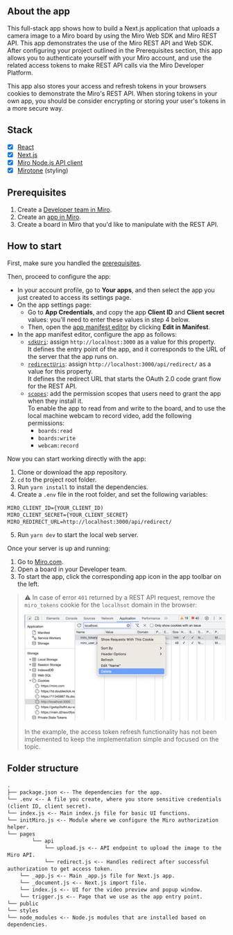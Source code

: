 ## About the app

This full-stack app shows how to build a Next.js application that uploads a camera image to a Miro board by using the Miro Web SDK and Miro REST API. This app demonstrates the use of the Miro REST API and Web SDK. After configuring your project outlined in the Prerequisites section, this app allows you to authenticate yourself with your Miro account, and use the related access tokens to make REST API calls via the Miro Developer Platform.

This app also stores your access and refresh tokens in your browsers cookies to demonstrate the Miro's REST API. When storing tokens in your own app, you should be consider encrypting or storing your user's tokens in a more secure way.

## Stack

- [x] [React](https://reactjs.org/)
- [x] [Next.js](https://nextjs.org/)
- [x] [Miro Node.js API client](https://developers.miro.com/docs/miro-nodejs-readme)
- [x] [Mirotone](https://www.mirotone.xyz/css) (styling)

## Prerequisites

1. Create a [Developer team in Miro](https://developers.miro.com/docs/create-a-developer-team).
2. Create an [app in Miro](https://developers.miro.com/docs/build-your-first-hello-world-app#step-1-bootstrap-the-hello-world-app).
3. Create a board in Miro that you'd like to manipulate with the REST API.

## How to start

First, make sure you handled the [prerequisites](#prerequisites).

Then, proceed to configure the app:

- In your account profile, go to **Your apps**, and then select the app you just created to access its settings page.
- On the app settings page:
  - Go to **App Credentials**, and copy the app **Client ID** and **Client secret** values: you'll need to enter these values
    in step 4 below.
  - Then, open the [app manifest editor](https://developers.miro.com/docs/manually-create-an-app#step-2-configure-your-app-in-miro) by clicking **Edit in Manifest**.
- In the app manifest editor, configure the app as follows:
  - [`sdkUri`](https://developers.miro.com/docs/app-manifest#sdkuri): assign `http://localhost:3000` as a value for this property. \
    It defines the entry point of the app, and it corresponds to the URL of the server that the app runs on.
  - [`redirectUris`](https://developers.miro.com/docs/app-manifest#redirecturis): assign `http://localhost:3000/api/redirect/` as a value for this property. \
    It defines the redirect URL that starts the OAuth 2.0 code grant flow for the REST API.
  - [`scopes`](https://developers.miro.com/docs/app-manifest#scopes): add the permission scopes that users need to grant the app when they install it. \
    To enable the app to read from and write to the board, and to use the local machine webcam to record video, add the following permissions:
    - `boards:read`
    - `boards:write`
    - `webcam:record`

Now you can start working directly with the app:

1. Clone or download the app repository.
2. `cd` to the project root folder.
3. Run `yarn install` to install the dependencies.
4. Create a `.env` file in the root folder, and set the following variables:

```
MIRO_CLIENT_ID={YOUR_CLIENT_ID)
MIRO_CLIENT_SECRET={YOUR_CLIENT_SECRET}
MIRO_REDIRECT_URL=http://localhost:3000/api/redirect/
```

5. Run `yarn dev` to start the local web server.

Once your server is up and running:

1. Go to [Miro.com](https://miro.com).
2. Open a board in your Developer team.
3. To start the app, click the corresponding app icon in the app toolbar on the left.

> ⚠️ In case of error `401` returned by a REST API request, remove the `miro_tokens` cookie for the `localhsot`
> domain in the browser:
>
> <img alt="Chrome's DevTools cookies delete" src="https://github.com/miroapp/app-examples/raw/main/assets/devtools-cookie-delete.png" />
>
> In the example, the access token refresh functionality has not been implemented to keep the implementation
> simple and focused on the topic.

## Folder structure

```
.
├── package.json <-- The dependencies for the app.
└── .env <-- A file you create, where you store sensitive credentials (client ID, client secret).
└── index.js <-- Main index.js file for basic UI functions.
└── initMiro.js <-- Module where we configure the Miro authorization helper.
└── pages
        └── api
            └── upload.js <-- API endpoint to upload the image to the Miro API.
            └── redirect.js <-- Handles redirect after successful authorization to get access token.
    └── _app.js <-- Main _app.js file for Next.js app.
    └── _document.js <-- Next.js import file.
    └── index.js <-- UI for the video preview and popup window.
    └── trigger.js <-- Page that we use as the app entry point.
└── public
└── styles
└── node_modules <-- Node.js modules that are installed based on dependencies.

```

